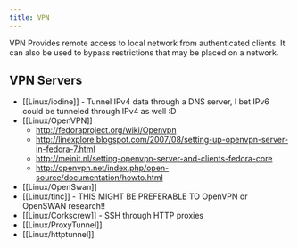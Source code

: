 ```yaml
---
title: VPN
---
```


VPN Provides remote access to local network from authenticated clients. It can
also be used to bypass restrictions that may be placed on a network.

## VPN Servers

* [[Linux/iodine]] - Tunnel IPv4 data through a DNS server, I bet IPv6 could be tunneled through IPv4 as well :D
* [[Linux/OpenVPN]]
  * http://fedoraproject.org/wiki/Openvpn
  * http://linexplore.blogspot.com/2007/08/setting-up-openvpn-server-in-fedora-7.html
  * http://meinit.nl/setting-openvpn-server-and-clients-fedora-core
  * http://openvpn.net/index.php/open-source/documentation/howto.html
* [[Linux/OpenSwan]]
* [[Linux/tinc]] - THIS MIGHT BE PREFERABLE TO OpenVPN or OpenSWAN research!!
* [[Linux/Corkscrew]] - SSH through HTTP proxies
* [[Linux/ProxyTunnel]]
* [[Linux/httptunnel]]

